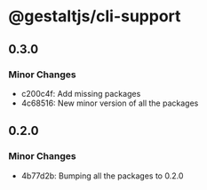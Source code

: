# @gestaltjs/cli-support

## 0.3.0

### Minor Changes

- c200c4f: Add missing packages
- 4c68516: New minor version of all the packages

## 0.2.0

### Minor Changes

- 4b77d2b: Bumping all the packages to 0.2.0
